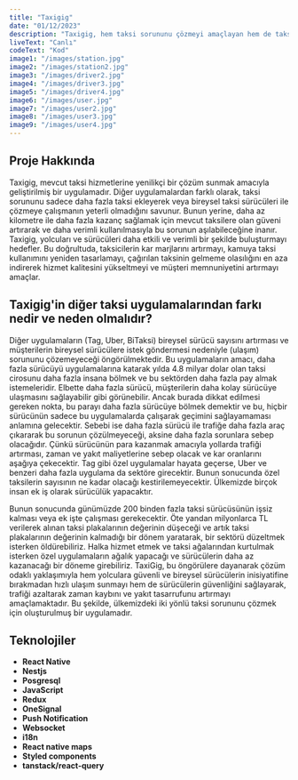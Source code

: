 ```yaml
---
title: "Taxigig"
date: "01/12/2023"
description: "Taxigig, hem taksi sorununu çözmeyi amaçlayan hem de taksi yönetimi sağlayan bir uygulamadır."
liveText: "Canlı"
codeText: "Kod"
image1: "/images/station.jpg"
image2: "/images/station2.jpg"
image3: "/images/driver2.jpg"
image4: "/images/driver3.jpg"
image5: "/images/driver4.jpg"
image6: "/images/user.jpg"
image7: "/images/user2.jpg"
image8: "/images/user3.jpg"
image9: "/images/user4.jpg"
---
```


## **Proje Hakkında**

Taxigig, mevcut taksi hizmetlerine yenilikçi bir çözüm sunmak amacıyla geliştirilmiş bir uygulamadır. Diğer uygulamalardan farklı olarak, taksi sorununu sadece daha fazla taksi ekleyerek veya bireysel taksi sürücüleri ile çözmeye çalışmanın yeterli olmadığını savunur. Bunun yerine, daha az kilometre ile daha fazla kazanç sağlamak için mevcut taksilere olan güveni artırarak ve daha verimli kullanılmasıyla bu sorunun aşılabileceğine inanır. Taxigig, yolcuları ve sürücüleri daha etkili ve verimli bir şekilde buluşturmayı hedefler. Bu doğrultuda, taksicilerin kar marjlarını artırmayı, kamuya taksi kullanımını yeniden tasarlamayı, çağırılan taksinin gelmeme olasılığını en aza indirerek hizmet kalitesini yükseltmeyi ve müşteri memnuniyetini artırmayı amaçlar.

## **Taxigig'in diğer taksi uygulamalarından farkı nedir ve neden olmalıdır?**

Diğer uygulamaların (Tag, Uber, BiTaksi) bireysel sürücü sayısını artırması ve müşterilerin bireysel sürücülere istek göndermesi nedeniyle (ulaşım) sorununu çözemeyeceği öngörülmektedir. Bu uygulamaların amacı, daha fazla sürücüyü uygulamalarına katarak yılda 4.8 milyar dolar olan taksi cirosunu daha fazla insana bölmek ve bu sektörden daha fazla pay almak istemeleridir. Elbette daha fazla sürücü, müşterilerin daha kolay sürücüye ulaşmasını sağlayabilir gibi görünebilir. Ancak burada dikkat edilmesi gereken nokta, bu parayı daha fazla sürücüye bölmek demektir ve bu, hiçbir sürücünün sadece bu uygulamalarda çalışarak geçimini sağlayamaması anlamına gelecektir. Sebebi ise daha fazla sürücü ile trafiğe daha fazla araç çıkararak bu sorunun çözülmeyeceği, aksine daha fazla sorunlara sebep olacağıdır. Çünkü sürücünün para kazanmak amacıyla yollarda trafiği artırması, zaman ve yakıt maliyetlerine sebep olacak ve kar oranlarını aşağıya çekecektir. Tag gibi özel uygulamalar hayata geçerse, Uber ve benzeri daha fazla uygulama da sektöre girecektir. Bunun sonucunda özel taksilerin sayısının ne kadar olacağı kestirilemeyecektir. Ülkemizde birçok insan ek iş olarak sürücülük yapacaktır. 

Bunun sonucunda günümüzde 200 binden fazla taksi sürücüsünün işsiz kalması veya ek işte çalışması gerekecektir. Öte yandan milyonlarca TL verilerek alınan taksi plakalarının değerinin düşeceği ve artık taksi plakalarının değerinin kalmadığı bir dönem yaratarak, bir sektörü düzeltmek isterken öldürebiliriz. Halka hizmet etmek ve taksi ağalarından kurtulmak isterken özel uygulamaların ağalık yapacağı ve sürücülerin daha az kazanacağı bir döneme girebiliriz. TaxiGig, bu öngörülere dayanarak çözüm odaklı yaklaşımıyla hem yolculara güvenli ve bireysel sürücülerin inisiyatifine bırakmadan hızlı ulaşım sunmayı hem de sürücülerin güvenliğini sağlayarak, trafiği azaltarak zaman kaybını ve yakıt tasarrufunu artırmayı amaçlamaktadır. Bu şekilde, ülkemizdeki iki yönlü taksi sorununu çözmek için oluşturulmuş bir uygulamadır.

## **Teknolojiler**

- **React Native**
- **Nestjs**
- **Posgresql**
- **JavaScript**
- **Redux**
- **OneSignal**
- **Push Notification**
- **Websocket**
- **i18n**
- **React native maps**
- **Styled components**
- **tanstack/react-query**






